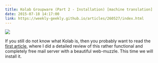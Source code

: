 ```yaml
---
title: Kolab Groupware (Part 2 - Installation) [machine translation]
date: 2015-07-18 14:17:00
link: https://weekly-geekly.github.io/articles/260527/index.html
---
```


![](https://habrastorage.org/files/ee8/922/938/ee892293882e4e2487c48354109305bb.png)

If you still do not know what Kolab is, then you probably want to read the [first article](https://weekly-geekly.github.io/articles/260469/index.html), where I did a detailed review of this rather functional and completely free mail server with a beautiful web-muzzle.
This time we will install it. 

<!--more-->
